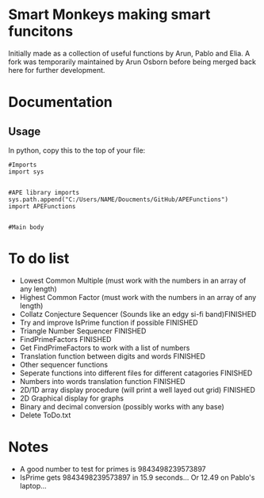 # Smart Monkeys making smart funcitons

Initially made as a collection of useful functions by Arun, Pablo and Elia.
A fork was temporarily maintained by Arun Osborn before being merged back here for further development.

# Documentation

## Usage

In python, copy this to the top of your file:

```
#Imports
import sys


#APE library imports
sys.path.append("C:/Users/NAME/Doucments/GitHub/APEFunctions")
import APEFunctions


#Main body
```

# To do list

- Lowest Common Multiple (must work with the numbers in an array of any length)
- Highest Common Factor (must work with the numbers in an array of any length)
- Collatz Conjecture Sequencer (Sounds like an edgy si-fi band)FINISHED
- Try and improve IsPrime function if possible FINISHED
- Triangle Number Sequencer FINISHED
- FindPrimeFactors FINISHED
- Get FindPrimeFactors to work with a list of numbers
- Translation function between digits and words FINISHED
- Other sequencer functions
- Seperate functions into different files for different catagories FINISHED
- Numbers into words translation function FINISHED
- 2D/1D array display procedure (will print a well layed out grid) FINISHED
- 2D Graphical display for graphs
- Binary and decimal conversion (possibly works with any base)
- Delete ToDo.txt

# Notes

- A good number to test for primes is 9843498239573897
- IsPrime gets 9843498239573897 in 15.9 seconds... Or 12.49 on Pablo's laptop...
